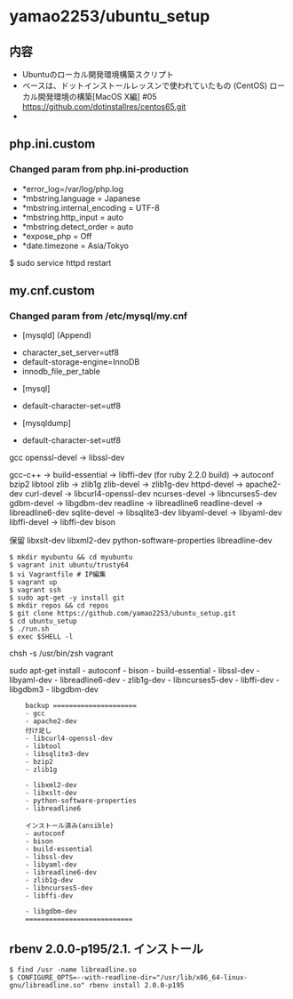 # yamao2253/ubuntu_setup

## 内容
* Ubuntuのローカル開発環境構築スクリプト
* ベースは、ドットインストールレッスンで使われていたもの (CentOS)
  ローカル開発環境の構築[MacOS X編] #05  
  https://github.com/dotinstallres/centos65.git
* 

## php.ini.custom
### Changed param from php.ini-production
* *error_log=/var/log/php.log
* *mbstring.language = Japanese
* *mbstring.internal_encoding = UTF-8
* *mbstring.http_input = auto
* *mbstring.detect_order = auto
* *expose_php = Off
* *date.timezone = Asia/Tokyo

$ sudo service httpd restart

## my.cnf.custom
### Changed param from /etc/mysql/my.cnf

* [mysqld] (Append)
- character_set_server=utf8
- default-storage-engine=InnoDB
- innodb_file_per_table

* [mysql]
- default-character-set=utf8

* [mysqldump]
- default-character-set=utf8

gcc
openssl-devel   → libssl-dev

gcc-c++         → build-essential
                → libffi-dev  (for ruby 2.2.0 build)
                → autoconf
bzip2
libtool
zlib            → zlib1g
zlib-devel      → zlib1g-dev
httpd-devel     → apache2-dev
curl-devel      → libcurl4-openssl-dev
ncurses-devel   → libncurses5-dev
gdbm-devel      → libgdbm-dev
readline        → libreadline6
readline-devel  → libreadline6-dev
sqlite-devel    → libsqlite3-dev
libyaml-devel   → libyaml-dev
libffi-devel    → libffi-dev
bison

保留
libxslt-dev
libxml2-dev
python-software-properties
libreadline-dev

    $ mkdir myubuntu && cd myubuntu
    $ vagrant init ubuntu/trusty64
    $ vi Vagrantfile # IP編集
    $ vagrant up
    $ vagrant ssh
    $ sudo apt-get -y install git
    $ mkdir repos && cd repos
    $ git clone https://github.com/yamao2253/ubuntu_setup.git
    $ cd ubuntu_setup
    $ ./run.sh
    $ exec $SHELL -l

chsh -s /usr/bin/zsh vagrant

sudo apt-get install 
        - autoconf 
        - bison 
        - build-essential 
        - libssl-dev 
        - libyaml-dev 
        - libreadline6-dev 
        - zlib1g-dev 
        - libncurses5-dev 
        - libffi-dev 
        - libgdbm3 
        - libgdbm-dev
       
        backup =====================
        - gcc
        - apache2-dev
        付け足し
        - libcurl4-openssl-dev
        - libtool
        - libsqlite3-dev
        - bzip2
        - zlib1g

        - libxml2-dev
        - libxslt-dev
        - python-software-properties
        - libreadline6

        インストール済み(ansible)
        - autoconf
        - bison
        - build-essential
        - libssl-dev
        - libyaml-dev
        - libreadline6-dev
        - zlib1g-dev
        - libncurses5-dev
        - libffi-dev

        - libgdbm-dev
        ===========================

## rbenv 2.0.0-p195/2.1. インストール
    $ find /usr -name libreadline.so
    $ CONFIGURE_OPTS=--with-readline-dir="/usr/lib/x86_64-linux-gnu/libreadline.so" rbenv install 2.0.0-p195
